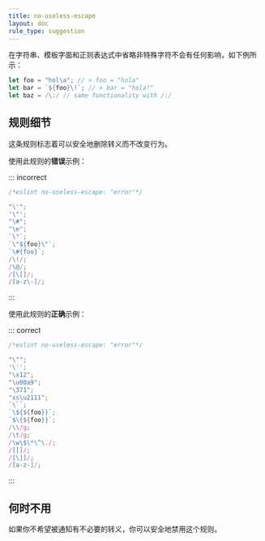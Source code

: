 ```yaml
---
title: no-useless-escape
layout: doc
rule_type: suggestion
---
```


在字符串、模板字面和正则表达式中省略非特殊字符不会有任何影响，如下例所示：

```js
let foo = "hol\a"; // > foo = "hola"
let bar = `${foo}\!`; // > bar = "hola!"
let baz = /\:/ // same functionality with /:/
```

## 规则细节

这条规则标志着可以安全地删除转义而不改变行为。

使用此规则的**错误**示例：

::: incorrect

```js
/*eslint no-useless-escape: "error"*/

"\'";
'\"';
"\#";
"\e";
`\"`;
`\"${foo}\"`;
`\#{foo}`;
/\!/;
/\@/;
/[\[]/;
/[a-z\-]/;
```

:::

使用此规则的**正确**示例：

::: correct

```js
/*eslint no-useless-escape: "error"*/

"\"";
'\'';
"\x12";
"\u00a9";
"\371";
"xs\u2111";
`\``;
`\${${foo}}`;
`$\{${foo}}`;
/\\/g;
/\t/g;
/\w\$\*\^\./;
/[[]/;
/[\]]/;
/[a-z-]/;
```

:::

## 何时不用

如果你不希望被通知有不必要的转义，你可以安全地禁用这个规则。
